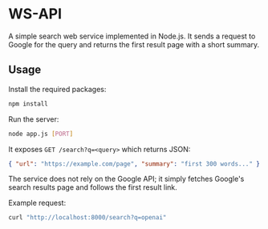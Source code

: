 # WS-API

A simple search web service implemented in Node.js. It sends a request to Google
for the query and returns the first result page with a short summary.

## Usage

Install the required packages:

```bash
npm install
```

Run the server:

```bash
node app.js [PORT]
```

It exposes `GET /search?q=<query>` which returns JSON:

```json
{ "url": "https://example.com/page", "summary": "first 300 words..." }
```

The service does not rely on the Google API; it simply fetches Google's search
results page and follows the first result link.

Example request:

```bash
curl "http://localhost:8000/search?q=openai"
```
